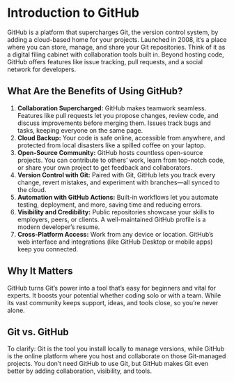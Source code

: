 # Introduction to GitHub

GitHub is a platform that supercharges Git, the version control system, by adding a cloud-based home for your projects. Launched in 2008, it’s a place where you can store, manage, and share your Git repositories. Think of it as a digital filing cabinet with collaboration tools built in. Beyond hosting code, GitHub offers features like issue tracking, pull requests, and a social network for developers.

## What Are the Benefits of Using GitHub?

1. **Collaboration Supercharged:** GitHub makes teamwork seamless. Features like pull requests let you propose changes, review code, and discuss improvements before merging them. Issues track bugs and tasks, keeping everyone on the same page.
2. **Cloud Backup:** Your code is safe online, accessible from anywhere, and protected from local disasters like a spilled coffee on your laptop.
3. **Open-Source Community:** GitHub hosts countless open-source projects. You can contribute to others’ work, learn from top-notch code, or share your own project to get feedback and collaborators.
4. **Version Control with Git:** Paired with Git, GitHub lets you track every change, revert mistakes, and experiment with branches—all synced to the cloud.
5. **Automation with GitHub Actions:** Built-in workflows let you automate testing, deployment, and more, saving time and reducing errors.
6. **Visibility and Credibility:** Public repositories showcase your skills to employers, peers, or clients. A well-maintained GitHub profile is a modern developer’s resume.
7. **Cross-Platform Access:** Work from any device or location. GitHub’s web interface and integrations (like GitHub Desktop or mobile apps) keep you connected.

## Why It Matters

GitHub turns Git’s power into a tool that’s easy for beginners and vital for experts. It boosts your potential whether coding solo or with a team. While its vast community keeps support, ideas, and tools close, so you’re never alone.

## Git vs. GitHub

To clarify: Git is the tool you install locally to manage versions, while GitHub is the online platform where you host and collaborate on those Git-managed projects. You don’t need GitHub to use Git, but GitHub makes Git even better by adding collaboration, visibility, and tools.
